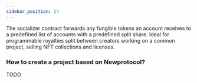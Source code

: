 ```yaml
---
sidebar_position: 24
---
```

The socializer contract forwards any fungible tokens an account receives to a predefined list of accounts with a predefined split share. Ideal for programmable royalties split between creators working on a common project, selling NFT collections and licenses.

### How to create a project based on Newprotocol?

TODO